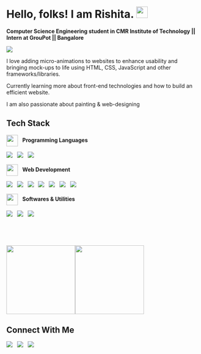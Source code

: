 # Hello, folks! I am Rishita. <img src="https://raw.githubusercontent.com/MartinHeinz/MartinHeinz/master/wave.gif" width="30px">
<b>Computer Science Engineering student in CMR Institute of Technology || Intern at GrouPot || Bangalore</b>

![](https://komarev.com/ghpvc/?username=rishita2605&color=dc143c&style=flat)

<p>I love adding micro-animations to websites to enhance usability and bringing mock-ups to life using HTML, CSS, JavaScript and other frameworks/libraries.</p>
<p>Currently learning more about front-end technologies and how to build an efficient website.</p>
<p>I am also passionate about painting & web-designing</p>

## Tech Stack
<img src="https://user-images.githubusercontent.com/64982040/132742949-538911f5-25a3-4fbc-a180-704f5b3ecbf1.png" height=30 align="center"/> &nbsp; **Programming Languages**

![](https://img.shields.io/badge/Java-informational?style=for-the-badge&logo=java&labelColor=dc143c&color=ff6e7f&logoColor=ffffff) &nbsp; ![](https://img.shields.io/badge/python-informational?style=for-the-badge&logo=python&labelColor=dc143c&color=ff6e7f&logoColor=ffffff)  &nbsp; ![](https://img.shields.io/badge/C_Programming-informational?style=for-the-badge&logo=c&labelColor=dc143c&color=ff6e7f&logoColor=ffffff)

<img src="https://user-images.githubusercontent.com/64982040/132745673-030241b8-4b9b-469e-a85c-5a5dc97af8a1.png" height=30 align="center"/> &nbsp; **Web Development**

![](https://img.shields.io/badge/JavaScript-informational?style=for-the-badge&logo=javascript&labelColor=dc143c&color=ff6e7f&logoColor=ffffff) &nbsp; ![](https://img.shields.io/badge/HTML-informational?style=for-the-badge&logo=html5&labelColor=dc143c&color=ff6e7f&logoColor=ffffff)  &nbsp; ![](https://img.shields.io/badge/CSS-informational?style=for-the-badge&logo=css3&labelColor=dc143c&color=ff6e7f&logoColor=ffffff) &nbsp; ![](https://img.shields.io/badge/React-informational?style=for-the-badge&logo=react&labelColor=dc143c&color=ff6e7f&logoColor=ffffff)  &nbsp; ![](https://img.shields.io/badge/BootStrap-informational?style=for-the-badge&logo=bootstrap&labelColor=dc143c&color=ff6e7f&logoColor=ffffff) &nbsp; ![](https://img.shields.io/badge/jQUERY-informational?style=for-the-badge&logo=jquery&labelColor=dc143c&color=ff6e7f&logoColor=ffffff) &nbsp; ![](https://img.shields.io/badge/SCSS-informational?style=for-the-badge&logo=sass&labelColor=dc143c&color=ff6e7f&logoColor=ffffff)

<img src="https://user-images.githubusercontent.com/64982040/132746348-05b78f08-6050-41fc-b65a-8557fb66ad7e.png" height=30 align="center"/> &nbsp; **Softwares & Utilities**

![](https://img.shields.io/badge/Figma-informational?style=for-the-badge&logo=figma&labelColor=dc143c&color=ff6e7f&logoColor=ffffff) &nbsp; ![](https://img.shields.io/badge/Visual_Studio_Code-informational?style=for-the-badge&logo=visualstudiocode&labelColor=dc143c&color=ff6e7f)  &nbsp; ![](https://img.shields.io/badge/MIcrosoft_office-informational?style=for-the-badge&logo=microsoftoffice&labelColor=dc143c&color=ff6e7f)


## &nbsp;
<img src="https://github-readme-stats.vercel.app/api/top-langs/?username=rishita2605&show_icons=true&theme=radical&layout=compact" height=180 align="center"/><img src="https://github-readme-stats.vercel.app/api?username=rishita2605&count_private=true&include_all_commits=true&theme=radical" height=180 align="center"/>


## Connect With Me

[![](https://img.shields.io/badge/LinkedIN-informational?style=for-the-badge&logo=linkedin&labelColor=dc143c&color=ff6e7f&logoColor=ffffff)][1] &nbsp; [![](https://img.shields.io/badge/Twitter-informational?style=for-the-badge&logo=twitter&labelColor=dc143c&color=ff6e7f&logoColor=ffffff)][2] &nbsp; [![](https://img.shields.io/badge/Codepen-informational?style=for-the-badge&logo=codepen&labelColor=dc143c&color=ff6e7f&logoColor=ffffff)][3] &nbsp;

<!-- Links to social media accounts -->

[1]: https://www.linkedin.com/in/rishita-raha/
[2]: https://twitter.com/RahaRishita
[3]: https://codepen.io/Rishita2605


<!--text_color=480048& title_color=0D11145,ff6e7f,ee9ca7)-->
<!--*******************************My customised theme************************************-->

<!--![Rishita's GitHub stats](https://github-readme-stats.vercel.app/api?username=rishita2605&count_private=true&include_all_commits=true&show_icons=true&border_radius=10&bg_color=145,ff6e7f,ee9ca7&title_color=ffffff&border_color=0D1117&text_color=2a0845&icon_color=ffffff)-->
